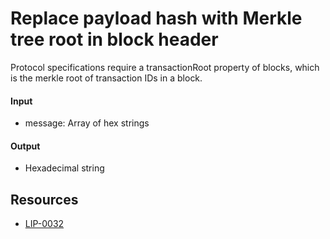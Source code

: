 # Replace payload hash with Merkle tree root in block header

Protocol specifications require a transactionRoot property of blocks, which is the merkle root of transaction IDs in a block.

#### Input

- message: Array of hex strings

#### Output

- Hexadecimal string

## Resources

- [LIP-0032](https://github.com/LiskHQ/lips/blob/master/proposals/lip-0032.md)
